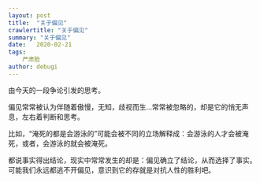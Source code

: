 ```yaml
---
layout: post
title:  "关于偏见"
crawlertitle: "关于偏见"
summary: "关于偏见"
date:   2020-02-21
tags: 
    严肃脸
author: debugi
---
```


由今天的一段争论引发的思考。  

偏见常常被认为伴随着傲慢，无知，歧视而生...常常被忽略的，却是它的悄无声息，左右着判断和思考。  

比如，“淹死的都是会游泳的”可能会被不同的立场解释成：会游泳的人才会被淹死，或者，会游泳的就会被淹死。

都说事实得出结论，现实中常常发生的却是：偏见确立了结论，从而选择了事实。可能我们永远都逃不开偏见，意识到它的存就是对抗人性的胜利吧。 









